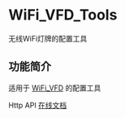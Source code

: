 # WiFi_VFD_Tools

无线WiFi灯牌的配置工具

## 功能简介

适用于 [WiFi_VFD][1] 的配置工具

Http API [在线文档][2]

[1]:https://github.com/chr233/WiFi_VFD
[2]:https://blog.chrxw.com/archives/2021/05/07/1569.html
